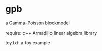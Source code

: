 # gpb
a Gamma-Poisson blockmodel

require: c++ Armadillo linear algebra library

toy.txt: a toy example
